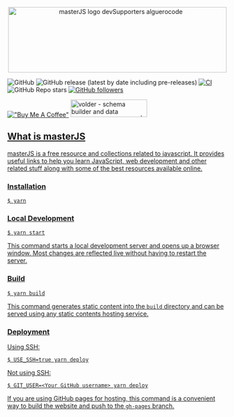 <p align="center">
<img src="https://user-images.githubusercontent.com/75932477/155848823-adea4766-cda8-46b2-a178-d1092ade13bb.png" alt="masterJS logo devSupporters alguerocode" width="500" height="150"/>
</p>

![GitHub](https://img.shields.io/github/license/devSupporters/masterJS)
![GitHub release (latest by date including pre-releases)](https://img.shields.io/github/v/release/devSupporters/masterJS?include_prereleases)
[![CI](https://github.com/devSupporters/masterJS/actions/workflows/main.yml/badge.svg)](https://github.com/devSupporters/masterJS/actions/workflows/main.yml)
![GitHub Repo stars](https://img.shields.io/github/stars/devSupporters/masterJS)
[![GitHub followers](https://img.shields.io/github/followers/alguerocode?style=social)](https://github.com/alguerocode)

[!["Buy Me A Coffee"](https://www.buymeacoffee.com/assets/img/custom_images/orange_img.png)](https://www.buymeacoffee.com/alhashmis28)
<a href="https://www.producthunt.com/posts/volder?utm_source=badge-featured&utm_medium=badge&utm_souce=badge-volder">
<img src="https://api.producthunt.com/widgets/embed-image/v1/featured.svg?post_id=332017&theme=light" alt="volder - schema builder and data validation for javascript | Product Hunt" width="175" height="40"/>
## What is masterJS

masterJS is a free resource and collections related to javascript. It provides useful links to help you  learn JavaScript, web development and other related stuff along with some of the best resources available online.

### Installation

```
$ yarn
```

### Local Development

```
$ yarn start
```

This command starts a local development server and opens up a browser window. Most changes are reflected live without having to restart the server.

### Build

```
$ yarn build
```

This command generates static content into the `build` directory and can be served using any static contents hosting service.

### Deployment

Using SSH:

```
$ USE_SSH=true yarn deploy
```

Not using SSH:

```
$ GIT_USER=<Your GitHub username> yarn deploy
```

If you are using GitHub pages for hosting, this command is a convenient way to build the website and push to the `gh-pages` branch.
